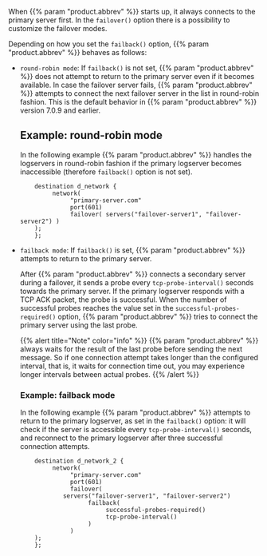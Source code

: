 ---
---
<!-- DISCLAIMER: This file is based on the syslog-ng Open Source Edition documentation https://github.com/balabit/syslog-ng-ose-guides/commit/2f4a52ee61d1ea9ad27cb4f3168b95408fddfdf2 and is used under the terms of The syslog-ng Open Source Edition Documentation License. The file has been modified by Axoflow. -->
When {{% param "product.abbrev" %}} starts up, it always connects to the primary server first. In the `failover()` option there is a possibility to customize the failover modes.

Depending on how you set the `failback()` option, {{% param "product.abbrev" %}} behaves as follows:

  - `round-robin mode`: If `failback()` is not set, {{% param "product.abbrev" %}} does not attempt to return to the primary server even if it becomes available. In case the failover server fails, {{% param "product.abbrev" %}} attempts to connect the next failover server in the list in round-robin fashion.<span data-conditions="General.PE"> This is the default behavior in {{% param "product.abbrev" %}} version 7.0.9 and earlier.</span>
    
    
    ## Example: round-robin mode
    
    In the following example {{% param "product.abbrev" %}} handles the logservers in round-robin fashion if the primary logserver becomes inaccessible (therefore `failback()` option is not set).
    
    ```shell
        destination d_network {
             network(
                  "primary-server.com"
                  port(601)
                  failover( servers("failover-server1", "failover-server2") )
        );  
        };
    ```
    

  - `failback mode`: If `failback()` is set, {{% param "product.abbrev" %}} attempts to return to the primary server.
    
    After {{% param "product.abbrev" %}} connects a secondary server during a failover, it sends a probe every `tcp-probe-interval()` seconds towards the primary server. If the primary logserver responds with a TCP ACK packet, the probe is successful. When the number of successful probes reaches the value set in the `successful-probes-required()` option, {{% param "product.abbrev" %}} tries to connect the primary server using the last probe.
    
    {{% alert title="Note" color="info" %}}
{{% param "product.abbrev" %}} always waits for the result of the last probe before sending the next message. So if one connection attempt takes longer than the configured interval, that is, it waits for connection time out, you may experience longer intervals between actual probes.
    {{% /alert %}}
    
    
    ### Example: failback mode
    
    In the following example {{% param "product.abbrev" %}} attempts to return to the primary logserver, as set in the `failback()` option: it will check if the server is accessible every `tcp-probe-interval()` seconds, and reconnect to the primary logserver after three successful connection attempts.
    
    ```shell
        destination d_network_2 {
             network(
                  "primary-server.com"
                  port(601)
                  failover( 
                servers("failover-server1", "failover-server2")
                       failback(
                            successful-probes-required()
                            tcp-probe-interval()
                       )
                  )
        );  
        };
    ```
    

